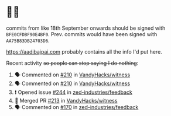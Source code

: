 # 👋🏻
<!--
**aadibajpai/aadibajpai** is a ✨ _special_ ✨ repository because its `README.md` (this file) appears on your GitHub profile.
-->
commits from like 18th September onwards should be signed with `BFE0CFDBF90E4BF0`. Prev. commits would have been signed with `AA75B83DB24703D6`.

https://aadibajpai.com probably contains all the info I'd put here.

Recent activity ~~so people can stop saying I do nothing~~:
<!--START_SECTION:activity-->
1. 🗣 Commented on [#210](https://github.com/VandyHacks/witness/issues/210) in [VandyHacks/witness](https://github.com/VandyHacks/witness)
2. 🗣 Commented on [#210](https://github.com/VandyHacks/witness/issues/210) in [VandyHacks/witness](https://github.com/VandyHacks/witness)
3. ❗️ Opened issue [#244](https://github.com/zed-industries/feedback/issues/244) in [zed-industries/feedback](https://github.com/zed-industries/feedback)
4. 🎉 Merged PR [#213](https://github.com/VandyHacks/witness/pull/213) in [VandyHacks/witness](https://github.com/VandyHacks/witness)
5. 🗣 Commented on [#170](https://github.com/zed-industries/feedback/issues/170) in [zed-industries/feedback](https://github.com/zed-industries/feedback)
<!--END_SECTION:activity-->
